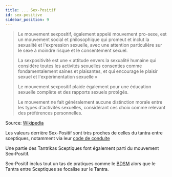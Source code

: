 ```yaml
---
title: ... Sex-Positif
id: sex-positive
sidebar_position: 9
---
```


> Le mouvement sexpositif, également appelé mouvement pro-sexe, est un mouvement social et philosophique qui promeut et inclut la sexualité et l'expression sexuelle, avec une attention particulière sur le sexe à moindre risque et le consentement sexuel.
>
> La sexpositivité est une « attitude envers la sexualité humaine qui considère toutes les activités sexuelles consenties comme fondamentalement saines et plaisantes, et qui encourage le plaisir sexuel et l'expérimentation sexuelle »
>
> Le mouvement sexpositif plaide également pour une éducation sexuelle complète et des rapports sexuels protégés.
>
> Le mouvement ne fait généralement aucune distinction morale entre les types d'activités sexuelles, considérant ces choix comme relevant des préférences personnelles.

Source: [Wikipedia](https://fr.wikipedia.org/wiki/Mouvement_sexpositif)

Les valeurs derrière Sex-Positif sont très proches de celles du tantra entre sceptiques, notamment via leur [code de conduite](https://sex-positive.com/codeofconduct/)

Une partie des Tantrikas Sceptiques font également parti du mouvement Sex-Positif.

Sex-Positif inclus tout un tas de pratiques comme le [BDSM](https://fr.wiktionary.org/wiki/BDSM) alors que le Tantra entre Sceptiques se focalise sur le Tantra.
